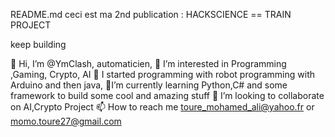 README.md
ceci est ma 2nd publication :
HACKSCIENCE  == TRAIN PROJECT


keep building

👋 Hi, I’m @YmClash, automaticien,
👀 I’m interested in Programming ,Gaming, Crypto, AI
🌱 I started programming with robot programming with Arduino and then java,
🎀I’m currently learning Python,C#  and some framework to build some cool and amazing stuff
💞️ I’m looking to collaborate on AI,Crypto Project
📫 How to reach me toure_mohamed_ali@yahoo.fr or momo.toure27@gmail.com